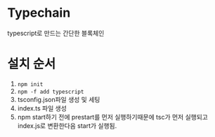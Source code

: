 # Typechain
typescript로 만드는 간단한 블록체인

# 설치 순서
1. `npm init`
2. `npm -f add typescript`
3. tsconfig.json파일 생성 및 세팅
4. index.ts 파일 생성
5. npm start하기 전에 prestart를 먼저 실행하기때문에 tsc가 먼저 실행되고 index.js로 변환한다음 start가 실행됨.